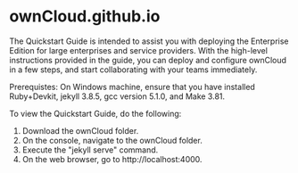 # ownCloud.github.io

The Quickstart Guide is intended to assist you with deploying the Enterprise Edition for large enterprises and service providers. With the high-level instructions provided in the guide, you can deploy and configure ownCloud in a few steps, and start collaborating with your teams immediately.

Prerequistes:
On Windows machine, ensure that you have installed Ruby+Devkit, jekyll 3.8.5, gcc version 5.1.0, and Make 3.81.

To view the Quickstart Guide, do the following:
1. Download the ownCloud folder.
2. On the console, navigate to the ownCloud folder. 
3. Execute the "jekyll serve" command. 
4. On the web browser, go to http://localhost:4000.
